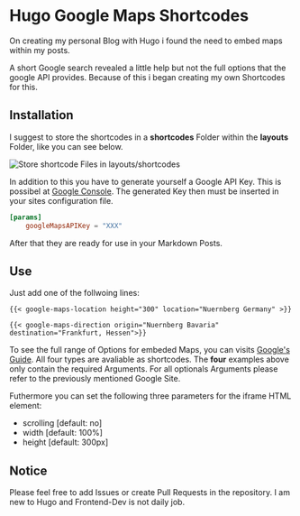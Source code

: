 # Hugo Google Maps Shortcodes

On creating my personal Blog with Hugo i found the need to embed maps within my posts.

A short Google search revealed a little help but not the full options that the google API provides. Because of this i began creating my own Shortcodes for this.

## Installation

I suggest to store the shortcodes in a **shortcodes** Folder within the **layouts** Folder, like you can see below.

![Store shortcode Files in layouts/shortcodes](./shortcodes.png)

In addition to this you have to generate yourself a Google API Key. This is possibel at [Google Console](https://console.cloud.google.com/apis/). The generated Key then must be inserted in your sites configuration file.

```toml
[params]
   	googleMapsAPIKey = "XXX"
```

After that they are ready for use in your Markdown Posts. 

## Use

Just add one of the follwoing lines:

```
{{< google-maps-location height="300" location="Nuernberg Germany" >}}

{{< google-maps-direction origin="Nuernberg Bavaria" destination="Frankfurt, Hessen">}}
```

To see the full range of Options for embeded Maps, you can visits [Google's Guide](https://developers.google.com/maps/documentation/embed/guide). All four types are avaliable as shortcodes. The **four** examples above only contain the required Arguments. For all optionals Arguments please refer to the previously mentioned Google Site.

Futhermore you can set the following three parameters for the iframe HTML element:

- scrolling [default: no]
- width [default: 100%]
- height [default: 300px]

## Notice

Please feel free to add Issues or create Pull Requests in the repository. I am new to Hugo and Frontend-Dev is not daily job.